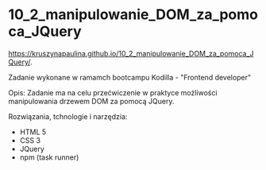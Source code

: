 # 10_2_manipulowanie_DOM_za_pomoca_JQuery

https://kruszynapaulina.github.io/10_2_manipulowanie_DOM_za_pomoca_JQuery/.

Zadanie wykonane w ramamch bootcampu Kodilla - "Frontend developer"

Opis: Zadanie ma na celu przećwiczenie w praktyce możliwości manipulowania drzewem DOM za pomocą JQuery. 

Rozwiązania, tchnologie i narzędzia:

- HTML 5
- CSS 3
- JQuery
- npm (task runner)

